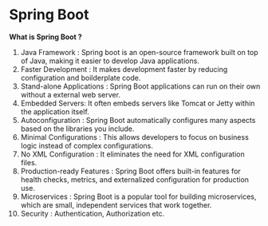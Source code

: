 # Spring Boot
**What is Spring Boot ?**
1. Java Framework : Spring boot is an open-source framework built on top of Java, making it easier to develop Java applications.
2. Faster Development : It makes development faster by reducing configuration and boilderplate code.
3. Stand-alone Applications : Spring Boot applications can run on their own without a external web server.
4. Embedded Servers: It often embeds servers like Tomcat or Jetty within the application itself.
5. Autoconfiguration : Spring Boot automatically configures many aspects based on the libraries you include.
6. Minimal Configurations : This allows developers to focus on business logic instead of complex configurations.
7. No XML Configuration : It eliminates the need for XML configuration files.
8. Production-ready Features : Spring Boot offers built-in features for health checks, metrics, and externalized configuration for production use.
9. Microservices : Spring Boot is a popular tool for building microservices, which are small, independent services that work together.
10. Security : Authentication, Authorization etc.